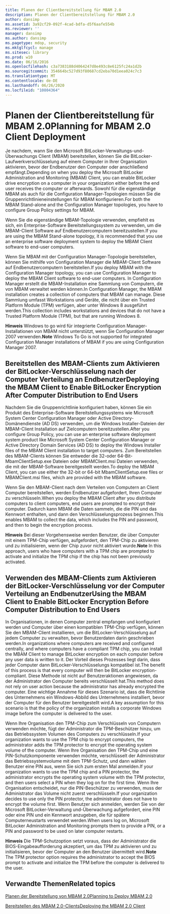 ```yaml
---
title: Planen der Clientbereitstellung für MBAM 2.0
description: Planen der Clientbereitstellung für MBAM 2.0
author: dansimp
ms.assetid: 3a92cf29-092f-4cad-bdfa-d5f6aafe554b
ms.reviewer: ''
manager: dansimp
ms.author: dansimp
ms.pagetype: mdop, security
ms.mktglfcycl: manage
ms.sitesec: library
ms.prod: w10
ms.date: 06/16/2016
ms.openlocfilehash: c3a7383188d4064247d8e493c8e6125fc24a1d2b
ms.sourcegitcommit: 354664bc527d93f80687cd2eba70d1eea024c7c3
ms.translationtype: MT
ms.contentlocale: de-DE
ms.lasthandoff: 06/26/2020
ms.locfileid: "10804364"
---
```

# <span data-ttu-id="dd8d5-103">Planen der Clientbereitstellung für MBAM 2.0</span><span class="sxs-lookup"><span data-stu-id="dd8d5-103">Planning for MBAM 2.0 Client Deployment</span></span>


<span data-ttu-id="dd8d5-104">Je nachdem, wann Sie den Microsoft BitLocker-Verwaltungs-und-Überwachungs Client (MBAM) bereitstellen, können Sie die BitLocker-Laufwerkverschlüsselung auf einem Computer in Ihrer Organisation aktivieren, bevor der Endbenutzer den Computer oder anschließend empfängt.</span><span class="sxs-lookup"><span data-stu-id="dd8d5-104">Depending on when you deploy the Microsoft BitLocker Administration and Monitoring (MBAM) Client, you can enable BitLocker drive encryption on a computer in your organization either before the end user receives the computer or afterwards.</span></span> <span data-ttu-id="dd8d5-105">Sowohl für die eigenständige MBAM als auch für die Configuration Manager-Topologien müssen Sie die Gruppenrichtlinieneinstellungen für MBAM konfigurieren.</span><span class="sxs-lookup"><span data-stu-id="dd8d5-105">For both the MBAM Stand-alone and the Configuration Manager topologies, you have to configure Group Policy settings for MBAM.</span></span>

<span data-ttu-id="dd8d5-106">Wenn Sie die eigenständige MBAM-Topologie verwenden, empfiehlt es sich, ein Enterprise-Software Bereitstellungssystem zu verwenden, um die MBAM-Client Software auf Endbenutzercomputern bereitzustellen.</span><span class="sxs-lookup"><span data-stu-id="dd8d5-106">If you are using the MBAM Stand-alone topology, it is recommended that you use an enterprise software deployment system to deploy the MBAM Client software to end-user computers.</span></span>

<span data-ttu-id="dd8d5-107">Wenn Sie MBAM mit der Configuration Manager-Topologie bereitstellen, können Sie mithilfe von Configuration Manager die MBAM-Client Software auf Endbenutzercomputern bereitstellen.</span><span class="sxs-lookup"><span data-stu-id="dd8d5-107">If you deploy MBAM with the Configuration Manager topology, you can use Configuration Manager to deploy the MBAM Client software to end-user computers.</span></span> <span data-ttu-id="dd8d5-108">In Configuration Manager erstellt die MBAM-Installation eine Sammlung von Computern, die von MBAM verwaltet werden können.</span><span class="sxs-lookup"><span data-stu-id="dd8d5-108">In Configuration Manager, the MBAM installation creates a collection of computers that MBAM can manage.</span></span> <span data-ttu-id="dd8d5-109">Diese Sammlung umfasst Workstations und Geräte, die nicht über ein Trusted Platform Module (TPM) verfügen, aber unter Windows 8 ausgeführt werden.</span><span class="sxs-lookup"><span data-stu-id="dd8d5-109">This collection includes workstations and devices that do not have a Trusted Platform Module (TPM), but that are running Windows 8.</span></span>

<span data-ttu-id="dd8d5-110">**Hinweis**  Windows to go wird für integrierte Configuration Manager-Installationen von MBAM nicht unterstützt, wenn Sie Configuration Manager 2007 verwenden.</span><span class="sxs-lookup"><span data-stu-id="dd8d5-110">**Note** Windows To Go is not supported for integrated Configuration Manager installations of MBAM if you are using Configuration Manager 2007.</span></span>

 

## <span data-ttu-id="dd8d5-111">Bereitstellen des MBAM-Clients zum Aktivieren der BitLocker-Verschlüsselung nach der Computer Verteilung an Endbenutzer</span><span class="sxs-lookup"><span data-stu-id="dd8d5-111">Deploying the MBAM Client to Enable BitLocker Encryption After Computer Distribution to End Users</span></span>


<span data-ttu-id="dd8d5-112">Nachdem Sie die Gruppenrichtlinie konfiguriert haben, können Sie ein Produkt des Enterprise-Software Bereitstellungssystems wie Microsoft System Center Configuration Manager oder Active Directory-Domänendienste (AD DS) verwenden, um die Windows Installer-Dateien der MBAM-Client Installation auf Zielcomputern bereitzustellen.</span><span class="sxs-lookup"><span data-stu-id="dd8d5-112">After you configure Group Policy, you can use an enterprise software deployment system product like Microsoft System Center Configuration Manager or Active Directory Domain Services (AD DS) to deploy the Windows Installer files of the MBAM Client installation to target computers.</span></span> <span data-ttu-id="dd8d5-113">Zum Bereitstellen des MBAM-Clients können Sie entweder die 32-oder 64-Bit-MbamClientSetup.exe Dateien oder MBAMClient.msi Dateien verwenden, die mit der MBAM-Software bereitgestellt werden.</span><span class="sxs-lookup"><span data-stu-id="dd8d5-113">To deploy the MBAM Client, you can use either the 32-bit or 64-bit MbamClientSetup.exe files or MBAMClient.msi files, which are provided with the MBAM software.</span></span>

<span data-ttu-id="dd8d5-114">Wenn Sie den MBAM-Client nach dem Verteilen von Computern an Client Computer bereitstellen, werden Endbenutzer aufgefordert, Ihren Computer zu verschlüsseln.</span><span class="sxs-lookup"><span data-stu-id="dd8d5-114">When you deploy the MBAM Client after you distribute computers to client computers, end users are prompted to encrypt their computer.</span></span> <span data-ttu-id="dd8d5-115">Dadurch kann MBAM die Daten sammeln, die die PIN und das Kennwort enthalten, und dann den Verschlüsselungsprozess beginnen.</span><span class="sxs-lookup"><span data-stu-id="dd8d5-115">This enables MBAM to collect the data, which includes the PIN and password, and then to begin the encryption process.</span></span>

<span data-ttu-id="dd8d5-116">**Hinweis**  Bei dieser Vorgehensweise werden Benutzer, die über Computer mit einem TPM-Chip verfügen, aufgefordert, den TPM-Chip zu aktivieren und zu initialisieren, wenn der Chip zuvor nicht aktiviert wurde.</span><span class="sxs-lookup"><span data-stu-id="dd8d5-116">**Note** In this approach, users who have computers with a TPM chip are prompted to activate and initialize the TPM chip if the chip has not been previously activated.</span></span>

 

## <span data-ttu-id="dd8d5-117">Verwenden des MBAM-Clients zum Aktivieren der BitLocker-Verschlüsselung vor der Computer Verteilung an Endbenutzer</span><span class="sxs-lookup"><span data-stu-id="dd8d5-117">Using the MBAM Client to Enable BitLocker Encryption Before Computer Distribution to End Users</span></span>


<span data-ttu-id="dd8d5-118">In Organisationen, in denen Computer zentral empfangen und konfiguriert werden und Computer über einen kompatiblen TPM-Chip verfügen, können Sie den MBAM-Client installieren, um die BitLocker-Verschlüsselung auf jedem Computer zu verwalten, bevor Benutzerdaten darin geschrieben werden.</span><span class="sxs-lookup"><span data-stu-id="dd8d5-118">In organizations where computers are received and configured centrally, and where computers have a compliant TPM chip, you can install the MBAM Client to manage BitLocker encryption on each computer before any user data is written to it.</span></span> <span data-ttu-id="dd8d5-119">Der Vorteil dieses Prozesses liegt darin, dass jeder Computer dann BitLocker-Verschlüsselungs kompatibel ist.</span><span class="sxs-lookup"><span data-stu-id="dd8d5-119">The benefit of this process is that every computer will then be BitLocker encryption-compliant.</span></span> <span data-ttu-id="dd8d5-120">Diese Methode ist nicht auf Benutzeraktionen angewiesen, da der Administrator den Computer bereits verschlüsselt hat.</span><span class="sxs-lookup"><span data-stu-id="dd8d5-120">This method does not rely on user action because the administrator has already encrypted the computer.</span></span> <span data-ttu-id="dd8d5-121">Eine wichtige Annahme für dieses Szenario ist, dass die Richtlinie des Unternehmens ein Windows-Abbild des Unternehmens installiert, bevor der Computer für den Benutzer bereitgestellt wird.</span><span class="sxs-lookup"><span data-stu-id="dd8d5-121">A key assumption for this scenario is that the policy of the organization installs a corporate Windows image before the computer is delivered to the user.</span></span>

<span data-ttu-id="dd8d5-122">Wenn Ihre Organisation den TPM-Chip zum Verschlüsseln von Computern verwenden möchte, fügt der Administrator die TPM-Beschützer hinzu, um das Betriebssystem Volumen des Computers zu verschlüsseln.</span><span class="sxs-lookup"><span data-stu-id="dd8d5-122">If your organization wants to use the TPM chip to encrypt computers, the administrator adds the TPM protector to encrypt the operating system volume of the computer.</span></span> <span data-ttu-id="dd8d5-123">Wenn Ihre Organisation den TPM-Chip und eine PIN-Schutzkomponente verwenden möchte, verschlüsselt der Administrator das Betriebssystemvolume mit dem TPM-Schutz, und dann wählen Benutzer eine PIN aus, wenn Sie sich zum ersten Mal anmelden.</span><span class="sxs-lookup"><span data-stu-id="dd8d5-123">If your organization wants to use the TPM chip and a PIN protector, the administrator encrypts the operating system volume with the TPM protector, and then users select a PIN when they log on for the first time.</span></span> <span data-ttu-id="dd8d5-124">Wenn Ihre Organisation entscheidet, nur die PIN-Beschützer zu verwenden, muss der Administrator das Volume nicht zuerst verschlüsseln.</span><span class="sxs-lookup"><span data-stu-id="dd8d5-124">If your organization decides to use only the PIN protector, the administrator does not have to encrypt the volume first.</span></span> <span data-ttu-id="dd8d5-125">Wenn Benutzer sich anmelden, werden Sie von der Microsoft BitLocker-Verwaltung und-Überwachung aufgefordert, eine PIN oder eine PIN und ein Kennwort anzugeben, die für spätere Computerneustarts verwendet werden.</span><span class="sxs-lookup"><span data-stu-id="dd8d5-125">When users log on, Microsoft BitLocker Administration and Monitoring prompts them to provide a PIN, or a PIN and password to be used on later computer restarts.</span></span>

<span data-ttu-id="dd8d5-126">**Hinweis**  Die TPM-Schutzoption setzt voraus, dass der Administrator die BIOS-Eingabeaufforderung akzeptiert, um das TPM zu aktivieren und zu initialisieren, bevor der Computer an den Benutzer übermittelt wird.</span><span class="sxs-lookup"><span data-stu-id="dd8d5-126">**Note** The TPM protector option requires the administrator to accept the BIOS prompt to activate and initialize the TPM before the computer is delivered to the user.</span></span>

 

## <span data-ttu-id="dd8d5-127">Verwandte Themen</span><span class="sxs-lookup"><span data-stu-id="dd8d5-127">Related topics</span></span>


[<span data-ttu-id="dd8d5-128">Planen der Bereitstellung von MBAM 2.0</span><span class="sxs-lookup"><span data-stu-id="dd8d5-128">Planning to Deploy MBAM 2.0</span></span>](planning-to-deploy-mbam-20-mbam-2.md)

[<span data-ttu-id="dd8d5-129">Bereitstellen des MBAM 2.0-Clients</span><span class="sxs-lookup"><span data-stu-id="dd8d5-129">Deploying the MBAM 2.0 Client</span></span>](deploying-the-mbam-20-client-mbam-2.md)

 

 





